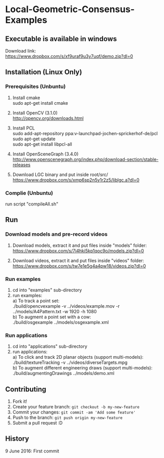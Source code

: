 # Local-Geometric-Consensus-Examples

## Executable is available in windows
Download link: <br />
https://www.dropbox.com/s/xf9uraf9u3y7uqf/demo.zip?dl=0

## Installation (Linux Only)

### Prerequisites (Unbuntu)
1. Install cmake<br />
sudo apt-get install cmake

2. Install OpenCV (3.1.0)<br />
http://opencv.org/downloads.html

3. Install PCL<br />
sudo add-apt-repository ppa:v-launchpad-jochen-sprickerhof-de/pcl<br />
sudo apt-get update<br />
sudo apt-get install libpcl-all<br />

4. Install OpenSceneGraph (3.4.0)<br />
http://www.openscenegraph.org/index.php/download-section/stable-releases

5. Download LGC binary and put inside root/src/<br />
https://www.dropbox.com/s/xmp6sp2n5y1r2z5/liblgc.a?dl=0

### Complie (Unbuntu)
run script "compileAll.sh"

## Run

### Download models and pre-record videos
1. Download models, extract it and put files inside "models" folder:<br />
https://www.dropbox.com/s/7i4hki5kp1qoc9o/models.zip?dl=0

2. Download videos, extract it and put files inside "videos" folder:<br />
https://www.dropbox.com/s/tw7e1e5g4a4pw18/videos.zip?dl=0

### Run examples 
1. cd into "examples" sub-directory<br />
2. run examples:<br />
a) To track a point set:<br />
./build/opencvexample -v ../videos/example.mov -r ../models/A4Pattern.txt -w 1920 -h 1080<br />
b) To augment a point set with a cow:<br />
./build/osgexample ../models/osgexample.xml<br />

### Run applications
1. cd into "applications" sub-directory<br />
2. run applications:<br />
a) To click and track 2D planar objects (support multi-models):<br />
./build/textureTracking -v ../videos/diverseTargets.mpg<br />
b) To augment different engineering draws (support multi-models):<br />
./build/augmentingDrawings ../models/demo.xml<br />

## Contributing
1. Fork it!
2. Create your feature branch: `git checkout -b my-new-feature`
3. Commit your changes: `git commit -am 'Add some feature'`
4. Push to the branch: `git push origin my-new-feature`
5. Submit a pull request :D

## History
9 June 2016: First commit
